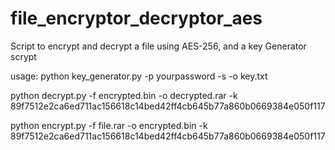 # file_encryptor_decryptor_aes
Script to encrypt and decrypt a file using AES-256, and a key Generator scrypt

usage:
python key_generator.py -p yourpassword -s -o key.txt

python decrypt.py -f encrypted.bin -o decrypted.rar -k 89f7512e2ca6ed711ac156618c14bed42ff4cb645b77a860b0669384e050f117

python encrypt.py -f file.rar -o encrypted.bin -k 89f7512e2ca6ed711ac156618c14bed42ff4cb645b77a860b0669384e050f117